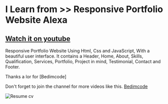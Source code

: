 # I Learn from >> Responsive Portfolio Website Alexa

## [Watch it on youtube](https://youtu.be/27JtRAI3QO8)

Responsive Portfolio Website Using Html, Css and JavaScript, With a beautiful user interface. It contains a Header, Home, About, Skills, Qualification, Services, Portfolio, Project in mind, Testimonial, Contact and Footer.

Thanks a lor for [Bedimcode]

Don't forget to join the channel for more videos like this. [Bedimcode](https://www.youtube.com/c/Bedimcode)

![Resume cv](/preview.png)
